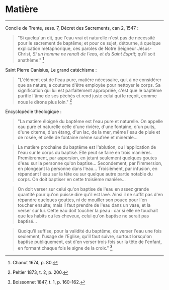 # Matière

***

Concile de Trente, sess. 7, Décret des Sacrements, can 2, 1547 :

> "Si quelqu'un dit, que l'eau vrai et naturelle n'est pas de nécessité pour le sacrement de baptême; et pour ce sujet, détourne, à quelque explication métaphorique, ces paroles de Notre Seigneur Jésus-Christ, *Si un homme ne renaît de l'eau, et du Saint Esprit*; qu'il soit anathème." [^1]

[^1]: Chanut 1674, p. 80.

Saint Pierre Canisius, Le grand catéchisme :

> "L'élément est de l'eau pure, matière nécessaire, qui, à ne considérer que sa nature, a coutume d'être employée pour nettoyer le corps. Sa signification qui lui est parfaitement appropriée, c'est que le baptême purifie l'âme de ses péchés et rend juste celui qui le reçoit, comme nous le dirons plus loin." [^2]

[^2]: Peltier 1873, t. 2, p. 200.

Encyclopédie théologique :

> "La matière éloigné du baptême est l'eau pure et naturelle. On appelle eau pure et naturelle celle d'une rivière, d'une fontaine, d'un puits, d'une citerne, d'un étang, d'un lac, de la mer, même l'eau de pluie et de rosée, et celle de fontaine même soufrée et minérale...

> La matière prochaine du baptême est l'ablution, ou l'application de l'eau sur le corps du baptisé. Elle peut se faire en trois manières. Premièrement, par aspersion, en jetant seulement quelques goutes d'eau sur la personne qu'on baptise... Secondement, par l'immersion, en plongeant la personne dans l'eau... Troisièment, par infusion, en répandant l'eau sur la tête ou sur quelque autre partie notable du corps. On doit baptiser en cette troisième manière... 

> On doit verser sur celui qu'on baptise de l'eau en assez grande quantité pour qu'on puisse dire qu'il est lavé. Ainsi il ne suffit pas d'en répandre quelques gouttes, ni de mouiller son pouce pour l'en toucher ensuite; mais il faut prendre de l'eau dans un vase, et la verser sur lui. Cette eau doit toucher la peau : car si elle ne touchait que les habits ou les cheveux, celui qu'on baptise ne serait pas baptisé...

> Quoiqu'il suffise, pour la validité du baptême, de verser l'eau une fois seulement, l'usage de l'Eglise, qu'il faut suivre, surtout lorsqu'on baptise publiquement, est d'en verser trois fois sur la tête de l'enfant, en formant chaque fois le signe de la croix." [^3]

[^3]: Boissonnet 1847, t. 1, p. 160-162.

